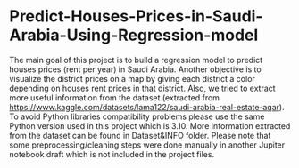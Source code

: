 # Predict-Houses-Prices-in-Saudi-Arabia-Using-Regression-model
The main goal of this project is to build a regression model to predict houses prices (rent per year) in Saudi Arabia.
Another objective is to visualize the district prices on a map by giving each district a color depending on houses rent prices in that district.
Also, we tried to extract more useful information from the dataset (extracted from https://www.kaggle.com/datasets/lama122/saudi-arabia-real-estate-aqar).
To avoid Python libraries compatibility problems please use the same Python version used in this project which is 3.10.
More information extracted from the dataset can be found in Dataset&INFO folder.
Please note that some preprocessing/cleaning steps were done manually in another Jupiter notebook draft which is not included in the project files.
